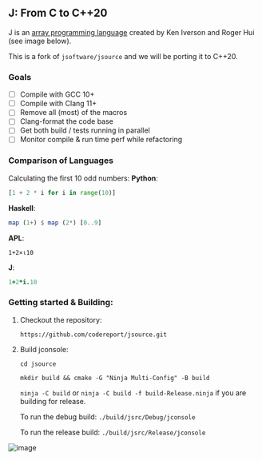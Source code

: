 ## J: From C to C++20

J is an [array programming language](https://en.wikipedia.org/wiki/Array_programming) created by Ken Iverson and Roger Hui (see image below). 

This is a fork of `jsoftware/jsource` and we will be porting it to C++20.

### Goals

* [ ] Compile with GCC 10+
* [ ] Compile with Clang 11+
* [ ] Remove all (most) of the macros
* [ ] Clang-format the code base
* [ ] Get both build / tests running in parallel
* [ ] Monitor compile & run time perf while refactoring

### Comparison of Languages

Calculating the first 10 odd numbers:
**Python**:
```python
[1 + 2 * i for i in range(10)]
```
**Haskell**:
```hs 
map (1+) $ map (2*) [0..9]
```
**APL**:
```apl
1+2×⍳10
```
**J**:
```ijs
1+2*i.10
```

### Getting started & Building:
1. Checkout the repository:
    
    `https://github.com/codereport/jsource.git`
2. Build jconsole:
    
    `cd jsource`

    `mkdir build && cmake -G "Ninja Multi-Config" -B build`

    `ninja -C build` or `ninja -C build -f build-Release.ninja` if you are building for release.

    To run the debug build: `./build/jsrc/Debug/jconsole` 

    To run the release build: `./build/jsrc/Release/jconsole`

![image](https://user-images.githubusercontent.com/36027403/104798929-e4311700-5798-11eb-859c-5a55738daf79.png)
